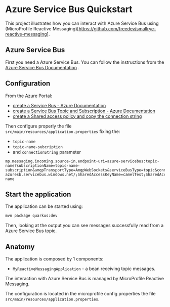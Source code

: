 Azure Service Bus Quickstart
================

This project illustrates how you can interact with Azure Service Bus using (MicroProfile Reactive Messaging)[https://github.com/freedev/smallrye-reactive-messaging].

## Azure Service Bus

First you need a Azure Service Bus. You can follow the instructions from the [Azure Service Bus Documentation](https://docs.microsoft.com/en-us/azure/service-bus-messaging/service-bus-messaging-overview) .

## Configuration

From the Azure Portal:
- [create a Service Bus - Azure Documentation](https://docs.microsoft.com/en-us/azure/service-bus-messaging/service-bus-create-namespace-portal)
- [create a Service Bus Topic and Subscription - Azure Documentation](https://docs.microsoft.com/en-us/azure/service-bus-messaging/service-bus-quickstart-topics-subscriptions-portal)
- [create a Shared access policy and copy the connection string](https://docs.microsoft.com/en-us/azure/service-bus-messaging/service-bus-quickstart-topics-subscriptions-portal#get-the-connection-string)

Then configure properly the file `src/main/resources/application.properties` fixing the:
- `topic-name`
- `topic-name-subcription`
- and `connectionString` parameter

```
mp.messaging.incoming.source-in.endpoint-uri=azure-servicebus:topic-name?subscriptionName=topic-name-subscription&amqpTransportType=AmqpWebSockets&serviceBusType=topic&connectionString=Endpoint=sb://my-azuresb.servicebus.windows.net/;SharedAccessKeyName=camelTest;SharedAccessKey=XXXXXXXXXXXXXXXX=;EntityPath=topic-name
```

## Start the application

The application can be started using:

```bash
mvn package quarkus:dev
```  

Then, looking at the output you can see messages successfully read from a Azure Service Bus topic.

## Anatomy

The application is composed by 1 components:

* `MyReactiveMessagingApplication` - a bean receiving topic messages.

The interaction with Azure Service Bus is managed by MicroProfile Reactive Messaging.

The configuration is located in the microprofile config properties the file `src/main/resources/application.properties`.
